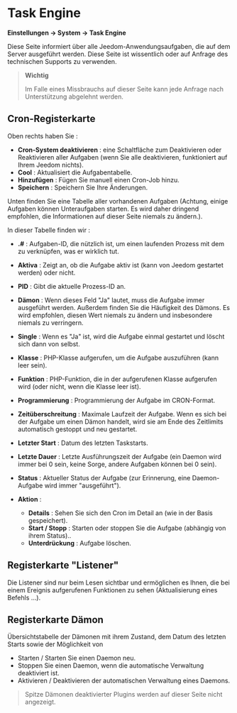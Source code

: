 # Task Engine
**Einstellungen → System → Task Engine**

Diese Seite informiert über alle Jeedom-Anwendungsaufgaben, die auf dem Server ausgeführt werden.
Diese Seite ist wissentlich oder auf Anfrage des technischen Supports zu verwenden.

> **Wichtig**
>
> Im Falle eines Missbrauchs auf dieser Seite kann jede Anfrage nach Unterstützung abgelehnt werden.

## Cron-Registerkarte

Oben rechts haben Sie :

- **Cron-System deaktivieren** : eine Schaltfläche zum Deaktivieren oder Reaktivieren aller Aufgaben (wenn Sie alle deaktivieren, funktioniert auf Ihrem Jeedom nichts).
- **Cool** : Aktualisiert die Aufgabentabelle.
- **Hinzufügen** : Fügen Sie manuell einen Cron-Job hinzu.
- **Speichern** : Speichern Sie Ihre Änderungen.

Unten finden Sie eine Tabelle aller vorhandenen Aufgaben (Achtung, einige Aufgaben können Unteraufgaben starten. Es wird daher dringend empfohlen, die Informationen auf dieser Seite niemals zu ändern.).

In dieser Tabelle finden wir :

- **\.#** : Aufgaben-ID, die nützlich ist, um einen laufenden Prozess mit dem zu verknüpfen, was er wirklich tut.
- **Aktiva** : Zeigt an, ob die Aufgabe aktiv ist (kann von Jeedom gestartet werden) oder nicht.
- **PID** : Gibt die aktuelle Prozess-ID an.
- **Dämon** : Wenn dieses Feld &quot;Ja&quot; lautet, muss die Aufgabe immer ausgeführt werden. Außerdem finden Sie die Häufigkeit des Dämons. Es wird empfohlen, diesen Wert niemals zu ändern und insbesondere niemals zu verringern.
- **Single** : Wenn es &quot;Ja&quot; ist, wird die Aufgabe einmal gestartet und löscht sich dann von selbst.
- **Klasse** : PHP-Klasse aufgerufen, um die Aufgabe auszuführen (kann leer sein).
- **Funktion** : PHP-Funktion, die in der aufgerufenen Klasse aufgerufen wird (oder nicht, wenn die Klasse leer ist).
- **Programmierung** : Programmierung der Aufgabe im CRON-Format.
- **Zeitüberschreitung** : Maximale Laufzeit der Aufgabe. Wenn es sich bei der Aufgabe um einen Dämon handelt, wird sie am Ende des Zeitlimits automatisch gestoppt und neu gestartet.
- **Letzter Start** : Datum des letzten Taskstarts.
- **Letzte Dauer** : Letzte Ausführungszeit der Aufgabe (ein Daemon wird immer bei 0 sein, keine Sorge, andere Aufgaben können bei 0 sein).
- **Status** : Aktueller Status der Aufgabe (zur Erinnerung, eine Daemon-Aufgabe wird immer &quot;ausgeführt&quot;).

- **Aktion** :
    - **Details** : Sehen Sie sich den Cron im Detail an (wie in der Basis gespeichert).
    - **Start / Stopp** : Starten oder stoppen Sie die Aufgabe (abhängig von ihrem Status)..
    - **Unterdrückung** : Aufgabe löschen.


## Registerkarte &quot;Listener&quot;

Die Listener sind nur beim Lesen sichtbar und ermöglichen es Ihnen, die bei einem Ereignis aufgerufenen Funktionen zu sehen (Aktualisierung eines Befehls ...).

## Registerkarte Dämon

Übersichtstabelle der Dämonen mit ihrem Zustand, dem Datum des letzten Starts sowie der Möglichkeit von
- Starten / Starten Sie einen Daemon neu.
- Stoppen Sie einen Daemon, wenn die automatische Verwaltung deaktiviert ist.
- Aktivieren / Deaktivieren der automatischen Verwaltung eines Daemons.

> Spitze
> Dämonen deaktivierter Plugins werden auf dieser Seite nicht angezeigt.